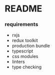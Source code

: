 # README

### requirements

* rxjs
* redux toolkit
* production bundle 
* typescript
* css modules
* linters
* type checking

